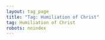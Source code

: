 ```yaml
---
layout: tag_page
title: "Tag: Humiliation of Christ"
tag: Humiliation of Christ
robots: noindex
---
```

